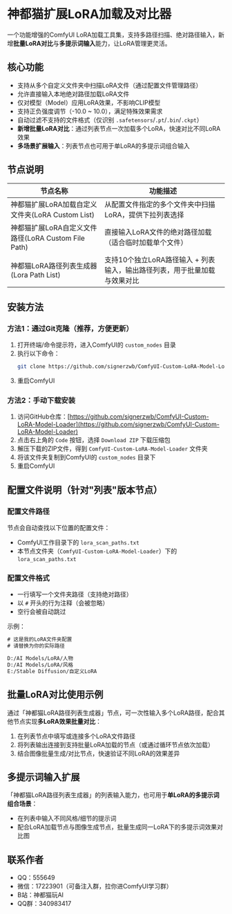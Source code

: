 # 神都猫扩展LoRA加载及对比器

一个功能增强的ComfyUI LoRA加载工具集，支持多路径扫描、绝对路径输入，新增**批量LoRA对比**与**多提示词输入**能力，让LoRA管理更灵活。


## 核心功能

- 支持从多个自定义文件夹中扫描LoRA文件（通过配置文件管理路径）
- 允许直接输入本地绝对路径加载LoRA文件
- 仅对模型（Model）应用LoRA效果，不影响CLIP模型
- 支持正负强度调节（-10.0 ~ 10.0），满足特殊效果需求
- 自动过滤不支持的文件格式（仅识别 `.safetensors`/`.pt`/`.bin`/`.ckpt`）
- **新增批量LoRA对比**：通过列表节点一次加载多个LoRA，快速对比不同LoRA效果
- **多场景扩展输入**：列表节点也可用于单LoRA的多提示词组合输入


## 节点说明

| 节点名称 | 功能描述 |
|---------|---------|
| 神都猫扩展LoRA加载自定义文件夹(LoRA Custom List) | 从配置文件指定的多个文件夹中扫描LoRA，提供下拉列表选择 |
| 神都猫扩展LoRA自定义文件路径(LoRA Custom File Path) | 直接输入LoRA文件的绝对路径加载（适合临时加载单个文件） |
| 神都猫LoRA路径列表生成器(Lora Path List) | 支持10个独立LoRA路径输入 + 列表输入，输出路径列表，用于批量加载与效果对比 |


## 安装方法

### 方法1：通过Git克隆（推荐，方便更新）
1. 打开终端/命令提示符，进入ComfyUI的 `custom_nodes` 目录
2. 执行以下命令：
   ```bash
   git clone https://github.com/signerzwb/ComfyUI-Custom-LoRA-Model-Loader.git
   ```
3. 重启ComfyUI


### 方法2：手动下载安装
1. 访问GitHub仓库：[https://github.com/signerzwb/ComfyUI-Custom-LoRA-Model-Loader](https://github.com/signerzwb/ComfyUI-Custom-LoRA-Model-Loader)
2. 点击右上角的 `Code` 按钮，选择 `Download ZIP` 下载压缩包
3. 解压下载的ZIP文件，得到 `ComfyUI-Custom-LoRA-Model-Loader` 文件夹
4. 将该文件夹复制到ComfyUI的 `custom_nodes` 目录下
5. 重启ComfyUI


## 配置文件说明（针对"列表"版本节点）

### 配置文件路径
节点会自动查找以下位置的配置文件：
- ComfyUI工作目录下的 `lora_scan_paths.txt`
- 本节点文件夹（`ComfyUI-Custom-LoRA-Model-Loader`）下的 `lora_scan_paths.txt`


### 配置文件格式
- 一行填写一个文件夹路径（支持绝对路径）
- 以 `#` 开头的行为注释（会被忽略）
- 空行会被自动跳过

示例：
```txt
# 这是我的LoRA文件夹配置
# 请替换为你的实际路径

D:/AI Models/LoRA/人物
D:/AI Models/LoRA/风格
E:/Stable Diffusion/自定义LoRA
```


## 批量LoRA对比使用示例

通过「神都猫LoRA路径列表生成器」节点，可一次性输入多个LoRA路径，配合其他节点实现**多LoRA效果批量对比**：

1. 在列表节点中填写或连接多个LoRA文件路径
2. 将列表输出连接到支持批量LoRA加载的节点（或通过循环节点依次加载）
3. 结合图像批量生成/对比节点，快速验证不同LoRA的效果差异


## 多提示词输入扩展

「神都猫LoRA路径列表生成器」的列表输入能力，也可用于**单LoRA的多提示词组合场景**：

- 在列表中输入不同风格/细节的提示词
- 配合LoRA加载节点与图像生成节点，批量生成同一LoRA下的多提示词效果对比图


## 联系作者

- QQ：555649
- 微信：17223901（可备注入群，拉你进ComfyUI学习群）
- B站：神都猫玩AI
- QQ群：340983417
  
